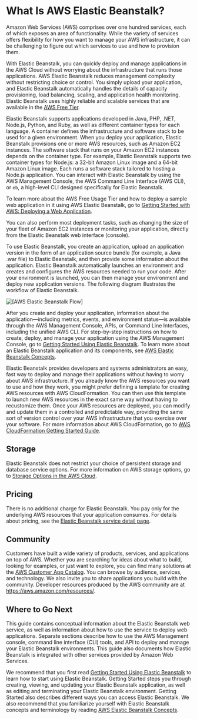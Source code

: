# What Is AWS Elastic Beanstalk?<a name="Welcome"></a>

Amazon Web Services \(AWS\) comprises over one hundred services, each of which exposes an area of functionality\. While the variety of services offers flexibility for how you want to manage your AWS infrastructure, it can be challenging to figure out which services to use and how to provision them\.

With Elastic Beanstalk, you can quickly deploy and manage applications in the AWS Cloud without worrying about the infrastructure that runs those applications\. AWS Elastic Beanstalk reduces management complexity without restricting choice or control\. You simply upload your application, and Elastic Beanstalk automatically handles the details of capacity provisioning, load balancing, scaling, and application health monitoring\. Elastic Beanstalk uses highly reliable and scalable services that are available in the [AWS Free Tier](https://aws.amazon.com/free)\.

Elastic Beanstalk supports applications developed in Java, PHP, \.NET, Node\.js, Python, and Ruby, as well as different container types for each language\. A container defines the infrastructure and software stack to be used for a given environment\. When you deploy your application, Elastic Beanstalk provisions one or more AWS resources, such as Amazon EC2 instances\. The software stack that runs on your Amazon EC2 instances depends on the container type\. For example, Elastic Beanstalk supports two container types for Node\.js: a 32\-bit Amazon Linux image and a 64\-bit Amazon Linux image\. Each runs a software stack tailored to hosting a Node\.js application\. You can interact with Elastic Beanstalk by using the AWS Management Console, the AWS Command Line Interface \(AWS CLI\), or `eb`, a high\-level CLI designed specifically for Elastic Beanstalk\. 

To learn more about the AWS Free Usage Tier and how to deploy a sample web application in it using AWS Elastic Beanstalk, go to [Getting Started with AWS: Deploying a Web Application](http://docs.aws.amazon.com/gettingstarted/latest/deploy/welcome.html)\.

You can also perform most deployment tasks, such as changing the size of your fleet of Amazon EC2 instances or monitoring your application, directly from the Elastic Beanstalk web interface \(console\)\. 

To use Elastic Beanstalk, you create an application, upload an application version in the form of an application source bundle \(for example, a Java \.war file\) to Elastic Beanstalk, and then provide some information about the application\. Elastic Beanstalk automatically launches an environment and creates and configures the AWS resources needed to run your code\. After your environment is launched, you can then manage your environment and deploy new application versions\. The following diagram illustrates the workflow of Elastic Beanstalk\.

![\[AWS Elastic Beanstalk Flow\]](http://docs.aws.amazon.com/elasticbeanstalk/latest/dg/images/clearbox-flow-00.png)

After you create and deploy your application, information about the application—including metrics, events, and environment status—is available through the AWS Management Console, APIs, or Command Line Interfaces, including the unified AWS CLI\. For step\-by\-step instructions on how to create, deploy, and manage your application using the AWS Management Console, go to [Getting Started Using Elastic Beanstalk](GettingStarted.md)\. To learn more about an Elastic Beanstalk application and its components, see [AWS Elastic Beanstalk Concepts](concepts.md)\.

Elastic Beanstalk provides developers and systems administrators an easy, fast way to deploy and manage their applications without having to worry about AWS infrastructure\. If you already know the AWS resources you want to use and how they work, you might prefer defining a template for creating AWS resources with AWS CloudFormation\. You can then use this template to launch new AWS resources in the exact same way without having to recustomize them\. Once your AWS resources are deployed, you can modify and update them in a controlled and predictable way, providing the same sort of version control over your AWS infrastructure that you exercise over your software\. For more information about AWS CloudFormation, go to [AWS CloudFormation Getting Started Guide](http://docs.aws.amazon.com/AWSCloudFormation/latest/UserGuide/index.html?GettingStarted.Walkthrough.html)\.

## Storage<a name="Welcome.storage"></a>

Elastic Beanstalk does not restrict your choice of persistent storage and database service options\. For more information on AWS storage options, go to [Storage Options in the AWS Cloud](https://aws.amazon.com/whitepapers/)\.

## Pricing<a name="Welcome.pricing"></a>

There is no additional charge for Elastic Beanstalk\. You pay only for the underlying AWS resources that your application consumes\. For details about pricing, see the [Elastic Beanstalk service detail page](https://aws.amazon.com/elasticbeanstalk)\.

## Community<a name="Welcome.community"></a>

Customers have built a wide variety of products, services, and applications on top of AWS\. Whether you are searching for ideas about what to build, looking for examples, or just want to explore, you can find many solutions at the [AWS Customer App Catalog](https://aws.amazon.com/customerapps)\. You can browse by audience, services, and technology\. We also invite you to share applications you build with the community\. Developer resources produced by the AWS community are at [https://aws\.amazon\.com/resources/](https://aws.amazon.com/resources/)\. 

## Where to Go Next<a name="Welcome.WhereToGo"></a>

This guide contains conceptual information about the Elastic Beanstalk web service, as well as information about how to use the service to deploy web applications\. Separate sections describe how to use the AWS Management console, command line interface \(CLI\) tools, and API to deploy and manage your Elastic Beanstalk environments\. This guide also documents how Elastic Beanstalk is integrated with other services provided by Amazon Web Services\.

We recommend that you first read [Getting Started Using Elastic Beanstalk](GettingStarted.md) to learn how to start using Elastic Beanstalk\. Getting Started steps you through creating, viewing, and updating your Elastic Beanstalk application, as well as editing and terminating your Elastic Beanstalk environment\. Getting Started also describes different ways you can access Elastic Beanstalk\. We also recommend that you familiarize yourself with Elastic Beanstalk concepts and terminology by reading [AWS Elastic Beanstalk Concepts](concepts.md)\.
